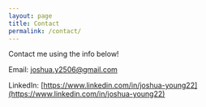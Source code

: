 ```yaml
---
layout: page
title: Contact
permalink: /contact/
---
```


Contact me using the info below!

Email: [joshua.y2506@gmail.com](mailto:joshua.y2506@gmail.com)

LinkedIn: [https://www.linkedin.com/in/joshua-young22](https://www.linkedin.com/in/joshua-young22)
